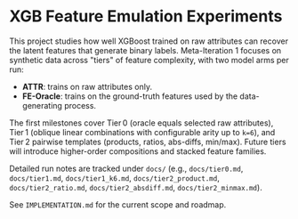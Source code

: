 # XGB Feature Emulation Experiments

This project studies how well XGBoost trained on raw attributes can recover the latent features that generate binary labels. Meta-Iteration 1 focuses on synthetic data across "tiers" of feature complexity, with two model arms per run:

- **ATTR**: trains on raw attributes only.
- **FE-Oracle**: trains on the ground-truth features used by the data-generating process.

The first milestones cover Tier 0 (oracle equals selected raw attributes), Tier 1 (oblique linear combinations with configurable arity up to `k=6`), and Tier 2 pairwise templates (products, ratios, abs-diffs, min/max). Future tiers will introduce higher-order compositions and stacked feature families.

Detailed run notes are tracked under `docs/` (e.g., `docs/tier0.md`, `docs/tier1.md`, `docs/tier1_k6.md`, `docs/tier2_product.md`, `docs/tier2_ratio.md`, `docs/tier2_absdiff.md`, `docs/tier2_minmax.md`).

See `IMPLEMENTATION.md` for the current scope and roadmap.
